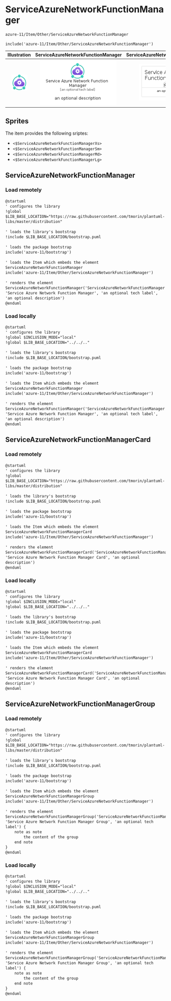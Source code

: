 # ServiceAzureNetworkFunctionManager


```text
azure-11/Item/Other/ServiceAzureNetworkFunctionManager
```

```text
include('azure-11/Item/Other/ServiceAzureNetworkFunctionManager')
```



| Illustration | ServiceAzureNetworkFunctionManager | ServiceAzureNetworkFunctionManagerCard | ServiceAzureNetworkFunctionManagerGroup |
| :---: | :---: | :---: | :---: |
| ![illustration for Illustration](../../../azure-11/Item/Other/ServiceAzureNetworkFunctionManager.png) | ![illustration for ServiceAzureNetworkFunctionManager](../../../azure-11/Item/Other/ServiceAzureNetworkFunctionManager.Local.png) | ![illustration for ServiceAzureNetworkFunctionManagerCard](../../../azure-11/Item/Other/ServiceAzureNetworkFunctionManagerCard.Local.png) | ![illustration for ServiceAzureNetworkFunctionManagerGroup](../../../azure-11/Item/Other/ServiceAzureNetworkFunctionManagerGroup.Local.png) |



## Sprites
The item provides the following sriptes:

- `<$ServiceAzureNetworkFunctionManagerXs>`
- `<$ServiceAzureNetworkFunctionManagerSm>`
- `<$ServiceAzureNetworkFunctionManagerMd>`
- `<$ServiceAzureNetworkFunctionManagerLg>`





## ServiceAzureNetworkFunctionManager

### Load remotely
```plantuml
@startuml
' configures the library
!global $LIB_BASE_LOCATION="https://raw.githubusercontent.com/tmorin/plantuml-libs/master/distribution"

' loads the library's bootstrap
!include $LIB_BASE_LOCATION/bootstrap.puml

' loads the package bootstrap
include('azure-11/bootstrap')

' loads the Item which embeds the element ServiceAzureNetworkFunctionManager
include('azure-11/Item/Other/ServiceAzureNetworkFunctionManager')

' renders the element
ServiceAzureNetworkFunctionManager('ServiceAzureNetworkFunctionManager', 'Service Azure Network Function Manager', 'an optional tech label', 'an optional description')
@enduml
```

### Load locally
```plantuml
@startuml
' configures the library
!global $INCLUSION_MODE="local"
!global $LIB_BASE_LOCATION="../../.."

' loads the library's bootstrap
!include $LIB_BASE_LOCATION/bootstrap.puml

' loads the package bootstrap
include('azure-11/bootstrap')

' loads the Item which embeds the element ServiceAzureNetworkFunctionManager
include('azure-11/Item/Other/ServiceAzureNetworkFunctionManager')

' renders the element
ServiceAzureNetworkFunctionManager('ServiceAzureNetworkFunctionManager', 'Service Azure Network Function Manager', 'an optional tech label', 'an optional description')
@enduml
```

## ServiceAzureNetworkFunctionManagerCard

### Load remotely
```plantuml
@startuml
' configures the library
!global $LIB_BASE_LOCATION="https://raw.githubusercontent.com/tmorin/plantuml-libs/master/distribution"

' loads the library's bootstrap
!include $LIB_BASE_LOCATION/bootstrap.puml

' loads the package bootstrap
include('azure-11/bootstrap')

' loads the Item which embeds the element ServiceAzureNetworkFunctionManagerCard
include('azure-11/Item/Other/ServiceAzureNetworkFunctionManager')

' renders the element
ServiceAzureNetworkFunctionManagerCard('ServiceAzureNetworkFunctionManagerCard', 'Service Azure Network Function Manager Card', 'an optional description')
@enduml
```

### Load locally
```plantuml
@startuml
' configures the library
!global $INCLUSION_MODE="local"
!global $LIB_BASE_LOCATION="../../.."

' loads the library's bootstrap
!include $LIB_BASE_LOCATION/bootstrap.puml

' loads the package bootstrap
include('azure-11/bootstrap')

' loads the Item which embeds the element ServiceAzureNetworkFunctionManagerCard
include('azure-11/Item/Other/ServiceAzureNetworkFunctionManager')

' renders the element
ServiceAzureNetworkFunctionManagerCard('ServiceAzureNetworkFunctionManagerCard', 'Service Azure Network Function Manager Card', 'an optional description')
@enduml
```

## ServiceAzureNetworkFunctionManagerGroup

### Load remotely
```plantuml
@startuml
' configures the library
!global $LIB_BASE_LOCATION="https://raw.githubusercontent.com/tmorin/plantuml-libs/master/distribution"

' loads the library's bootstrap
!include $LIB_BASE_LOCATION/bootstrap.puml

' loads the package bootstrap
include('azure-11/bootstrap')

' loads the Item which embeds the element ServiceAzureNetworkFunctionManagerGroup
include('azure-11/Item/Other/ServiceAzureNetworkFunctionManager')

' renders the element
ServiceAzureNetworkFunctionManagerGroup('ServiceAzureNetworkFunctionManagerGroup', 'Service Azure Network Function Manager Group', 'an optional tech label') {
    note as note
        the content of the group
    end note
}
@enduml
```

### Load locally
```plantuml
@startuml
' configures the library
!global $INCLUSION_MODE="local"
!global $LIB_BASE_LOCATION="../../.."

' loads the library's bootstrap
!include $LIB_BASE_LOCATION/bootstrap.puml

' loads the package bootstrap
include('azure-11/bootstrap')

' loads the Item which embeds the element ServiceAzureNetworkFunctionManagerGroup
include('azure-11/Item/Other/ServiceAzureNetworkFunctionManager')

' renders the element
ServiceAzureNetworkFunctionManagerGroup('ServiceAzureNetworkFunctionManagerGroup', 'Service Azure Network Function Manager Group', 'an optional tech label') {
    note as note
        the content of the group
    end note
}
@enduml
```

